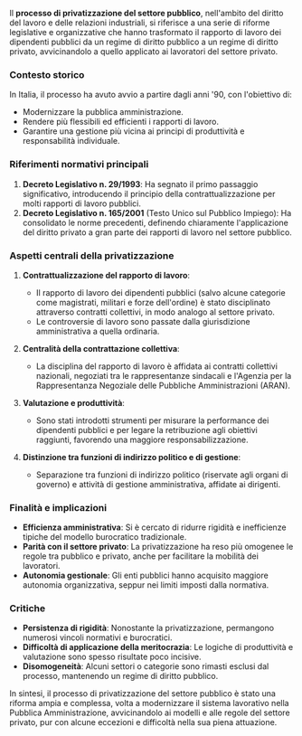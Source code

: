 ﻿Il  **processo di privatizzazione del settore pubblico**, nell'ambito del diritto del lavoro e delle relazioni industriali, si riferisce a una serie di riforme legislative e organizzative che hanno trasformato il rapporto di lavoro dei dipendenti pubblici da un regime di diritto pubblico a un regime di diritto privato, avvicinandolo a quello applicato ai lavoratori del settore privato.

### Contesto storico

In Italia, il processo ha avuto avvio a partire dagli anni '90, con l'obiettivo di:

-   Modernizzare la pubblica amministrazione.
-   Rendere più flessibili ed efficienti i rapporti di lavoro.
-   Garantire una gestione più vicina ai principi di produttività e responsabilità individuale.

### Riferimenti normativi principali

1.  **Decreto Legislativo n. 29/1993**: Ha segnato il primo passaggio significativo, introducendo il principio della contrattualizzazione per molti rapporti di lavoro pubblici.
2.  **Decreto Legislativo n. 165/2001**  (Testo Unico sul Pubblico Impiego): Ha consolidato le norme precedenti, definendo chiaramente l'applicazione del diritto privato a gran parte dei rapporti di lavoro nel settore pubblico.

### Aspetti centrali della privatizzazione

1.  **Contrattualizzazione del rapporto di lavoro**:
    
    -   Il rapporto di lavoro dei dipendenti pubblici (salvo alcune categorie come magistrati, militari e forze dell'ordine) è stato disciplinato attraverso contratti collettivi, in modo analogo al settore privato.
    -   Le controversie di lavoro sono passate dalla giurisdizione amministrativa a quella ordinaria.
2.  **Centralità della contrattazione collettiva**:
    
    -   La disciplina del rapporto di lavoro è affidata ai contratti collettivi nazionali, negoziati tra le rappresentanze sindacali e l'Agenzia per la Rappresentanza Negoziale delle Pubbliche Amministrazioni (ARAN).
3.  **Valutazione e produttività**:
    
    -   Sono stati introdotti strumenti per misurare la performance dei dipendenti pubblici e per legare la retribuzione agli obiettivi raggiunti, favorendo una maggiore responsabilizzazione.
4.  **Distinzione tra funzioni di indirizzo politico e di gestione**:
    
    -   Separazione tra funzioni di indirizzo politico (riservate agli organi di governo) e attività di gestione amministrativa, affidate ai dirigenti.

### Finalità e implicazioni

-   **Efficienza amministrativa**: Si è cercato di ridurre rigidità e inefficienze tipiche del modello burocratico tradizionale.
-   **Parità con il settore privato**: La privatizzazione ha reso più omogenee le regole tra pubblico e privato, anche per facilitare la mobilità dei lavoratori.
-   **Autonomia gestionale**: Gli enti pubblici hanno acquisito maggiore autonomia organizzativa, seppur nei limiti imposti dalla normativa.

### Critiche

-   **Persistenza di rigidità**: Nonostante la privatizzazione, permangono numerosi vincoli normativi e burocratici.
-   **Difficoltà di applicazione della meritocrazia**: Le logiche di produttività e valutazione sono spesso risultate poco incisive.
-   **Disomogeneità**: Alcuni settori o categorie sono rimasti esclusi dal processo, mantenendo un regime di diritto pubblico.

In sintesi, il processo di privatizzazione del settore pubblico è stato una riforma ampia e complessa, volta a modernizzare il sistema lavorativo nella Pubblica Amministrazione, avvicinandolo ai modelli e alle regole del settore privato, pur con alcune eccezioni e difficoltà nella sua piena attuazione.
